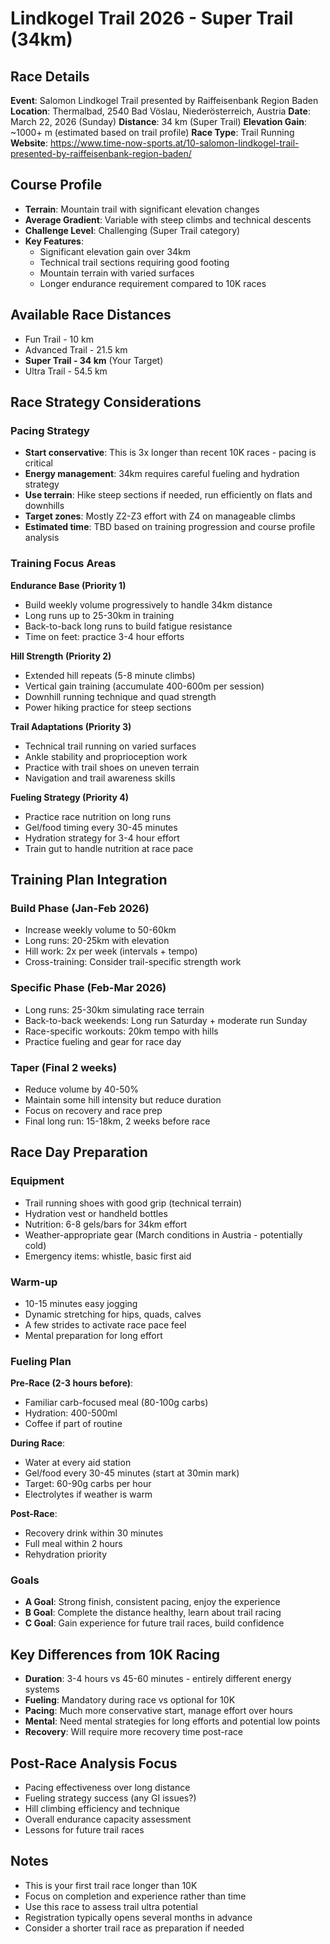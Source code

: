 # Lindkogel Trail 2026 - Super Trail (34km)

## Race Details

**Event**: Salomon Lindkogel Trail presented by Raiffeisenbank Region Baden
**Location**: Thermalbad, 2540 Bad Vöslau, Niederösterreich, Austria
**Date**: March 22, 2026 (Sunday)
**Distance**: 34 km (Super Trail)
**Elevation Gain**: ~1000+ m (estimated based on trail profile)
**Race Type**: Trail Running
**Website**: https://www.time-now-sports.at/10-salomon-lindkogel-trail-presented-by-raiffeisenbank-region-baden/

## Course Profile

- **Terrain**: Mountain trail with significant elevation changes
- **Average Gradient**: Variable with steep climbs and technical descents
- **Challenge Level**: Challenging (Super Trail category)
- **Key Features**:
  - Significant elevation gain over 34km
  - Technical trail sections requiring good footing
  - Mountain terrain with varied surfaces
  - Longer endurance requirement compared to 10K races

## Available Race Distances

- Fun Trail - 10 km
- Advanced Trail - 21.5 km
- **Super Trail - 34 km** (Your Target)
- Ultra Trail - 54.5 km

## Race Strategy Considerations

### Pacing Strategy

- **Start conservative**: This is 3x longer than recent 10K races - pacing is critical
- **Energy management**: 34km requires careful fueling and hydration strategy
- **Use terrain**: Hike steep sections if needed, run efficiently on flats and downhills
- **Target zones**: Mostly Z2-Z3 effort with Z4 on manageable climbs
- **Estimated time**: TBD based on training progression and course profile analysis

### Training Focus Areas

**Endurance Base (Priority 1)**

- Build weekly volume progressively to handle 34km distance
- Long runs up to 25-30km in training
- Back-to-back long runs to build fatigue resistance
- Time on feet: practice 3-4 hour efforts

**Hill Strength (Priority 2)**

- Extended hill repeats (5-8 minute climbs)
- Vertical gain training (accumulate 400-600m per session)
- Downhill running technique and quad strength
- Power hiking practice for steep sections

**Trail Adaptations (Priority 3)**

- Technical trail running on varied surfaces
- Ankle stability and proprioception work
- Practice with trail shoes on uneven terrain
- Navigation and trail awareness skills

**Fueling Strategy (Priority 4)**

- Practice race nutrition on long runs
- Gel/food timing every 30-45 minutes
- Hydration strategy for 3-4 hour effort
- Train gut to handle nutrition at race pace

## Training Plan Integration

### Build Phase (Jan-Feb 2026)

- Increase weekly volume to 50-60km
- Long runs: 20-25km with elevation
- Hill work: 2x per week (intervals + tempo)
- Cross-training: Consider trail-specific strength work

### Specific Phase (Feb-Mar 2026)

- Long runs: 25-30km simulating race terrain
- Back-to-back weekends: Long run Saturday + moderate run Sunday
- Race-specific workouts: 20km tempo with hills
- Practice fueling and gear for race day

### Taper (Final 2 weeks)

- Reduce volume by 40-50%
- Maintain some hill intensity but reduce duration
- Focus on recovery and race prep
- Final long run: 15-18km, 2 weeks before race

## Race Day Preparation

### Equipment

- Trail running shoes with good grip (technical terrain)
- Hydration vest or handheld bottles
- Nutrition: 6-8 gels/bars for 34km effort
- Weather-appropriate gear (March conditions in Austria - potentially cold)
- Emergency items: whistle, basic first aid

### Warm-up

- 10-15 minutes easy jogging
- Dynamic stretching for hips, quads, calves
- A few strides to activate race pace feel
- Mental preparation for long effort

### Fueling Plan

**Pre-Race (2-3 hours before)**:
- Familiar carb-focused meal (80-100g carbs)
- Hydration: 400-500ml
- Coffee if part of routine

**During Race**:
- Water at every aid station
- Gel/food every 30-45 minutes (start at 30min mark)
- Target: 60-90g carbs per hour
- Electrolytes if weather is warm

**Post-Race**:
- Recovery drink within 30 minutes
- Full meal within 2 hours
- Rehydration priority

### Goals

- **A Goal**: Strong finish, consistent pacing, enjoy the experience
- **B Goal**: Complete the distance healthy, learn about trail racing
- **C Goal**: Gain experience for future trail races, build confidence

## Key Differences from 10K Racing

- **Duration**: 3-4 hours vs 45-60 minutes - entirely different energy systems
- **Fueling**: Mandatory during race vs optional for 10K
- **Pacing**: Much more conservative start, manage effort over hours
- **Mental**: Need mental strategies for long efforts and potential low points
- **Recovery**: Will require more recovery time post-race

## Post-Race Analysis Focus

- Pacing effectiveness over long distance
- Fueling strategy success (any GI issues?)
- Hill climbing efficiency and technique
- Overall endurance capacity assessment
- Lessons for future trail races

## Notes

- This is your first trail race longer than 10K
- Focus on completion and experience rather than time
- Use this race to assess trail ultra potential
- Registration typically opens several months in advance
- Consider a shorter trail race as preparation if needed
